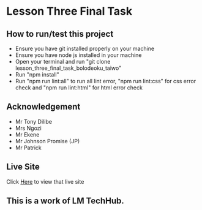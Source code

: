 # Lesson Three Final Task
## How to run/test this project
- Ensure you have git installed properly on your machine
- Ensure you have node js installed in your machine
- Open your terminal and run "git clone lesson_three_final_task_bolodeoku_taiwo"
- Run "npm install"
- Run "npm run lint:all" to run all lint error, "npm run lint:css" for css error check and "npm run lint:html" for html error check
## Acknowledgement
- Mr Tony Dilibe
- Mrs Ngozi
- Mr Ekene
- Mr Johnson Promise (JP)
- Mr Patrick
## Live Site
Click [Here](https://bolowys33.github.io/lesson_three_final_task_bolodeoku_taiwo) to view that live site
## This is a work of LM TechHub.